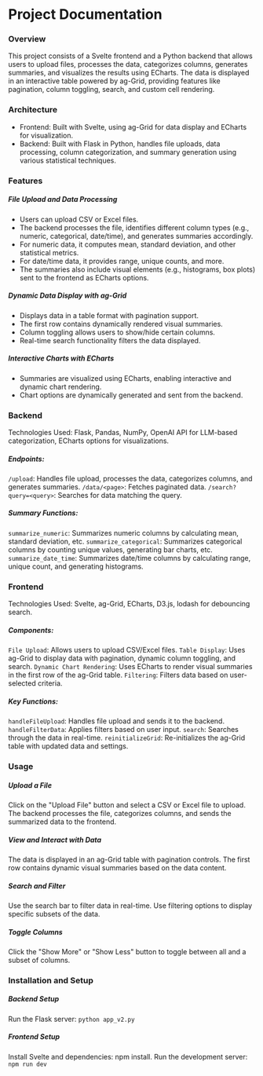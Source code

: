 # Project Documentation
### Overview
This project consists of a Svelte frontend and a Python backend that allows users to upload files, processes the data, categorizes columns, generates summaries, and visualizes the results using ECharts. The data is displayed in an interactive table powered by ag-Grid, providing features like pagination, column toggling, search, and custom cell rendering.

### Architecture
* Frontend: Built with Svelte, using ag-Grid for data display and ECharts for visualization.
* Backend: Built with Flask in Python, handles file uploads, data processing, column categorization, and summary generation using various statistical techniques.

### Features

##### File Upload and Data Processing
* Users can upload CSV or Excel files.
* The backend processes the file, identifies different column types (e.g., numeric, categorical, date/time), and generates summaries accordingly.
* For numeric data, it computes mean, standard deviation, and other statistical metrics.
* For date/time data, it provides range, unique counts, and more.
* The summaries also include visual elements (e.g., histograms, box plots) sent to the frontend as ECharts options.

##### Dynamic Data Display with ag-Grid

* Displays data in a table format with pagination support.
* The first row contains dynamically rendered visual summaries.
* Column toggling allows users to show/hide certain columns.
* Real-time search functionality filters the data displayed.

##### Interactive Charts with ECharts

* Summaries are visualized using ECharts, enabling interactive and dynamic chart rendering.
* Chart options are dynamically generated and sent from the backend.

### Backend
Technologies Used: Flask, Pandas, NumPy, OpenAI API for LLM-based categorization, ECharts options for visualizations.
##### Endpoints:
```/upload```: Handles file upload, processes the data, categorizes columns, and generates summaries.
```/data/<page>```: Fetches paginated data.
```/search?query=<query>```: Searches for data matching the query.

##### Summary Functions:
```summarize_numeric```: Summarizes numeric columns by calculating mean, standard deviation, etc.
```summarize_categorical```: Summarizes categorical columns by counting unique values, generating bar charts, etc.
```summarize_date_time```: Summarizes date/time columns by calculating range, unique count, and generating histograms.

### Frontend
Technologies Used: Svelte, ag-Grid, ECharts, D3.js, lodash for debouncing search.
##### Components:
```File Upload```: Allows users to upload CSV/Excel files.
```Table Display```: Uses ag-Grid to display data with pagination, dynamic column toggling, and search.
```Dynamic Chart Rendering```: Uses ECharts to render visual summaries in the first row of the ag-Grid table.
```Filtering```: Filters data based on user-selected criteria.
##### Key Functions:
```handleFileUpload```: Handles file upload and sends it to the backend.
```handleFilterData```: Applies filters based on user input.
```search```: Searches through the data in real-time.
```reinitializeGrid```: Re-initializes the ag-Grid table with updated data and settings.
### Usage
##### Upload a File
Click on the "Upload File" button and select a CSV or Excel file to upload.
The backend processes the file, categorizes columns, and sends the summarized data to the frontend.

##### View and Interact with Data
The data is displayed in an ag-Grid table with pagination controls.
The first row contains dynamic visual summaries based on the data content.

##### Search and Filter
Use the search bar to filter data in real-time.
Use filtering options to display specific subsets of the data.

##### Toggle Columns
Click the "Show More" or "Show Less" button to toggle between all and a subset of columns.

### Installation and Setup
##### Backend Setup
Run the Flask server: ```python app_v2.py```
##### Frontend Setup

Install Svelte and dependencies: npm install.
Run the development server: ```npm run dev```